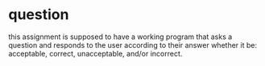 # question

this assignment is supposed to have a working program that asks a question and responds to the user according to their answer whether it be: acceptable, correct, unacceptable, and/or incorrect.  

